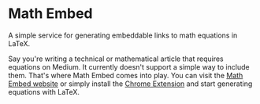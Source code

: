 # Math Embed
A simple service for generating embeddable links to math equations in LaTeX.

Say you're writing a technical or mathematical article that requires equations on Medium. It currently doesn't support a simple way to include them.
That's where Math Embed comes into play. You can visit the [Math Embed website](https://mathembed.online/) or simply install the [Chrome Extension](https://chrome.google.com/webstore/detail/math-embed-from-latex-to/fmgpfoppldjbnbceiigndhdcmgmmflll?hl=sl) and start generating equations with LaTeX.
